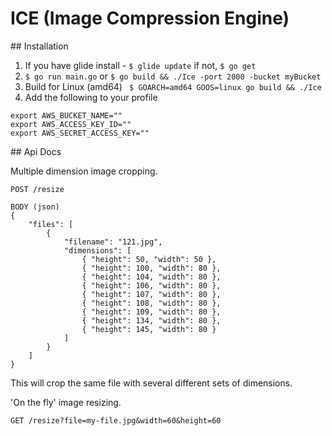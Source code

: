 # ICE (Image Compression Engine)

## Installation

1. If you have glide install - `$ glide update` if not, `$ go get`
2. `$ go run main.go` or `$ go build && ./Ice -port 2000 -bucket myBucket`
3. Build for Linux (amd64) ` $ GOARCH=amd64 GOOS=linux go build && ./Ice`
4. Add the following to your profile

```
export AWS_BUCKET_NAME=""
export AWS_ACCESS_KEY_ID=""
export AWS_SECRET_ACCESS_KEY=""
```

## Api Docs

Multiple dimension image cropping.

```
POST /resize

BODY (json)
{
    "files": [
        { 
            "filename": "121.jpg", 
            "dimensions": [
                { "height": 50, "width": 50 },
                { "height": 100, "width": 80 },
                { "height": 104, "width": 80 },
                { "height": 106, "width": 80 },
                { "height": 107, "width": 80 },
                { "height": 108, "width": 80 },
                { "height": 109, "width": 80 },
                { "height": 134, "width": 80 },
                { "height": 145, "width": 80 }
            ]
        }
    ]
}
```

This will crop the same file with several different sets of dimensions.

'On the fly' image resizing.

```
GET /resize?file=my-file.jpg&width=60&height=60

```
